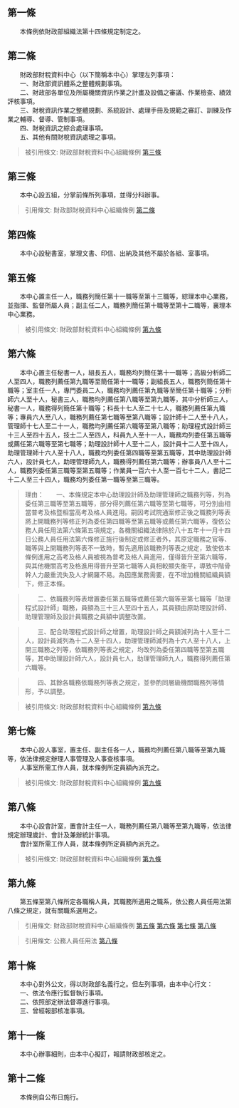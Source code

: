 第一條 
-------
　　本條例依財政部組織法第十四條規定制定之。  


第二條 
-------
　　財政部財稅資料中心（以下簡稱本中心）掌理左列事項：  
　　一、財政部資訊體系之整體規劃事項。  
　　二、財政部各單位及所屬機關資訊作業之計畫及設備之審議、作業檢查、績效評核事項。  
　　三、財稅資訊作業之整體規劃、系統設計、處理手冊及規範之審訂、訓練及作業之輔導、督導、管制事項。  
　　四、財稅資訊之綜合處理事項。  
　　五、其他有關財稅資訊處理之事項。  
> 被引用條文: 財政部財稅資料中心組織條例 [第三條](../../人事其他/組織編制/財政部財稅資料中心組織條例.md#第三條-)



第三條 
-------
　　本中心設五組，分掌前條所列事項，並得分科辦事。  
> 引用條文: 財政部財稅資料中心組織條例 [第二條](../../人事其他/組織編制/財政部財稅資料中心組織條例.md#第二條-)



第四條 
-------
　　本中心設秘書室，掌理文書、印信、出納及其他不屬於各組、室事項。  


第五條 
-------
　　本中心置主任一人，職務列簡任第十一職等至第十三職等，綜理本中心業務，並指揮、監督所屬人員；副主任二人，職務列簡任第十職等至第十二職等，襄理本中心業務。  
> 被引用條文: 財政部財稅資料中心組織條例 [第九條](../../人事其他/組織編制/財政部財稅資料中心組織條例.md#第九條-)



第六條 
-------
　　本中心置主任秘書一人，組長五人，職務均列簡任第十一職等；高級分析師二人至四人，職務列薦任第九職等至簡任第十一職等；副組長五人，職務列簡任第十職等；室主任一人，專門委員二人，職務均列薦任第九職等至簡任第十職等；分析師六人至十人，秘書三人，職務均列薦任第八職等至第九職等，其中分析師三人，秘書一人，職務得列簡任第十職等；科長十七人至二十七人，職務列薦任第九職等；專員六人至八人，職務列薦任第七職等至第八職等；設計師十二人至十八人，管理師十七人至二十一人，職務均列薦任第六職等至第八職等；助理程式設計師三十三人至四十五人，技士二人至四人，科員九人至十一人，職務均列委任第五職等或薦任第六職等至第七職等；助理設計師十人至十二人，設計員十二人至十四人，助理管理師十六人至十八人，職務均列委任第四職等至第五職等，其中助理設計師六人，設計員七人，助理管理師九人，職務得列薦任第六職等；辦事員八人至十二人，職務列委任第三職等至第五職等；作業員一百六十人至一百七十二人，書記二十二人至三十四人，職務均列委任第一職等至第三職等。  
> 理由：　　一、本條規定本中心助理設計師及助理管理師之職務列等，列為委任第三職等至第五職等，部分得列薦任第六職等至第七職等，可分別由相當普考及格暨相當高考及格人員進用。嗣因考試院通案修正後之職務列等表將上開職務列等修正列為委任第四職等至第五職等或薦任第六職等，復依公務人員任用法第六條第五項規定，各機關組織法律除於八十五年十一月十四日公務人員任用法第六條修正施行後制定或修正者外，其原定職務之官等、職等與上開職務列等表不一致時，暫先適用該職務列等表之規定，致使依本條例進用之高考及格人員被視為普考及格人員進用，僅得晉升至第六職等，與其他機關高考及格進用得晉升至第七職等人員相較顯失衡平，導致中階骨幹人力嚴重流失及人才網羅不易。為因應業務需要，在不增加機關組織員額下，修正本條。

> 　　二、依職務列等表增置委任第五職等或薦任第六職等至第七職等「助理程式設計師」職務，員額為三十三人至四十五人，其員額由原助理設計師、助理管理師及設計員職務之員額中調整改置。

> 　　三、配合助理程式設計師之增置，助理設計師之員額減列為十人至十二人，設計員減列為十二人至十四人，助理管理師減列為十六人至十八人，上開三職務之列等，依職務列等表之規定，均改列為委任第四職等至第五職等，其中助理設計師六人，設計員七人，助理管理師九人，職務得列薦任第六職等。

> 　　四、其餘各職務依職務列等表之規定，並參酌同層級機關職務列等情形，予以調整。

> 被引用條文: 財政部財稅資料中心組織條例 [第九條](../../人事其他/組織編制/財政部財稅資料中心組織條例.md#第九條-)



第七條 
-------
　　本中心設人事室，置主任、副主任各一人，職務均列薦任第八職等至第九職等，依法律規定辦理人事管理及人事查核事項。  
　　人事室所需工作人員，就本條例所定員額內派充之。  
> 被引用條文: 財政部財稅資料中心組織條例 [第九條](../../人事其他/組織編制/財政部財稅資料中心組織條例.md#第九條-)



第八條 
-------
　　本中心設會計室，置會計主任一人，職務列薦任第八職等至第九職等，依法律規定辦理歲計、會計及兼辦統計事項。  
　　會計室所需工作人員，就本條例所定員額內派充之。  
> 被引用條文: 財政部財稅資料中心組織條例 [第九條](../../人事其他/組織編制/財政部財稅資料中心組織條例.md#第九條-)



第九條 
-------
　　第五條至第八條所定各職稱人員，其職務所適用之職系，依公務人員任用法第八條之規定，就有關職系選用之。  
> 引用條文: 財政部財稅資料中心組織條例 [第五條](../../人事其他/組織編制/財政部財稅資料中心組織條例.md#第五條-) [第六條](../../人事其他/組織編制/財政部財稅資料中心組織條例.md#第六條-) [第七條](../../人事其他/組織編制/財政部財稅資料中心組織條例.md#第七條-) [第八條](../../人事其他/組織編制/財政部財稅資料中心組織條例.md#第八條-)

> 引用條文: 公務人員任用法 [第八條](../../考試/任免升遷/公務人員任用法.md#第八條-職系說明書)



第十條 
-------
　　本中心對外公文，得以財政部名義行之。但左列事項，由本中心行文：  
　　一、依法令應行監督執行事項。  
　　二、依照部定辦法督導進行事項。  
　　三、曾經報部核准事項。  


第十一條 
---------
　　本中心辦事細則，由本中心擬訂，報請財政部核定之。  


第十二條 
---------
　　本條例自公布日施行。